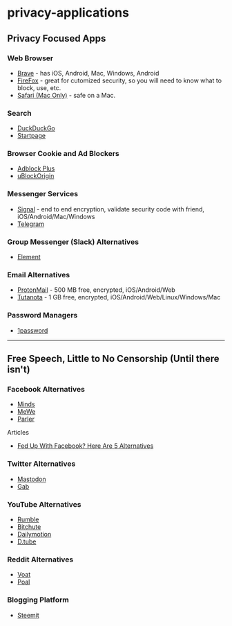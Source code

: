 # privacy-applications

## Privacy Focused Apps

### Web Browser
- [Brave](https://brave.com/) - has iOS, Android, Mac, Windows, Android
- [FireFox](https://www.mozilla.org/en-US/firefox/new/) - great for cutomized security, so you will need to know what to block, use, etc.
- [Safari (Mac Only)](https://www.apple.com/safari/) - safe on a Mac.

### Search
- [DuckDuckGo](https://duckduckgo.com/)
- [Startpage](https://www.startpage.com/)

### Browser Cookie and Ad Blockers
- [Adblock Plus](https://adblockplus.org/)
- [uBlockOrigin](https://ublockorigin.com/)

### Messenger Services
- [Signal](https://www.signal.org/) - end to end encryption, validate security code with friend, iOS/Android/Mac/Windows
- [Telegram](https://telegram.org/)

### Group Messenger (Slack) Alternatives
- [Element](https://element.io/)

### Email Alternatives
- [ProtonMail](https://protonmail.com/) - 500 MB free, encrypted, iOS/Android/Web
- [Tutanota](https://tutanota.com/) - 1 GB free, encrypted, iOS/Android/Web/Linux/Windows/Mac


### Password Managers
- [1password](https://1password.com/)

------------

## Free Speech, Little to No Censorship (Until there isn't)

### Facebook Alternatives
- [Minds](https://www.minds.com/)
- [MeWe](https://mewe.com/)
- [Parler](https://parler.com/)

Articles
- [Fed Up With Facebook? Here Are 5 Alternatives](https://www.maketecheasier.com/facebook-alternatives-social-networks/)

### Twitter Alternatives
- [Mastodon](https://mastodon.online/about)
- [Gab](https://gab.com/)

### YouTube Alternatives
- [Rumble](https://rumble.com/)
- [Bitchute](https://www.bitchute.com/)
- [Dailymotion](https://www.dailymotion.com/us)
- [D.tube](https://d.tube/)

### Reddit Alternatives
- [Voat](https://voat.co/)
- [Poal](https://poal.co/all/new)

### Blogging Platform
- [Steemit](https://steemit.com/)

